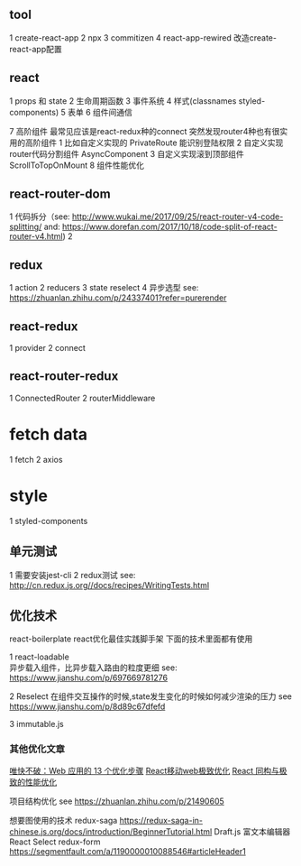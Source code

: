 ## tool 
  1 create-react-app
  2 npx
  3 commitizen
  4 react-app-rewired 改造create-react-app配置


## react
 1 props 和 state
 2 生命周期函数
 3 事件系统
 4 样式(classnames styled-components)
 5 表单
 6 组件间通信

 7 高阶组件
   最常见应该是react-redux种的connect 突然发现router4种也有很实用的高阶组件
   1 比如自定义实现的 PrivateRoute 能识别登陆权限
   2 自定义实现router代码分割组件 AsyncComponent
   3 自定义实现滚到顶部组件 ScrollToTopOnMount
 8 组件性能优化 



## react-router-dom
   1 代码拆分（see: http://www.wukai.me/2017/09/25/react-router-v4-code-splitting/
     and: https://www.dorefan.com/2017/10/18/code-split-of-react-router-v4.html)
   2 



## redux
1 action
2 reducers
3 state
reselect
 4  异步选型  see: https://zhuanlan.zhihu.com/p/24337401?refer=purerender


## react-redux
 1 provider
 2 connect



## react-router-redux
1 ConnectedRouter
2 routerMiddleware


# fetch data
 1 fetch
 2 axios


# style
1 styled-components

## 单元测试
  1 需要安装jest-cli
  2 redux测试 see: http://cn.redux.js.org//docs/recipes/WritingTests.html


## 优化技术
  react-boilerplate
   react优化最佳实践脚手架 下面的技术里面都有使用

 1 react-loadable  
   异步载入组件，比异步载入路由的粒度更细
   see: https://www.jianshu.com/p/697669781276

 2 Reselect
   在组件交互操作的时候,state发生变化的时候如何减少渲染的压力
   see https://www.jianshu.com/p/8d89c67dfefd

 3 immutable.js
 

  ### 其他优化文章
  [唯快不破：Web 应用的 13 个优化步骤](https://zhuanlan.zhihu.com/p/21417465)
  [React移动web极致优化](https://github.com/lcxfs1991/blog/issues/8)
  [React 同构与极致的性能优化](http://web.jobbole.com/93421/?utm_source=blog.jobbole.com&utm_medium=relatedPosts)

 项目结构优化
 see https://zhuanlan.zhihu.com/p/21490605

 想要图使用的技术
 redux-saga  https://redux-saga-in-chinese.js.org/docs/introduction/BeginnerTutorial.html
 Draft.js  富文本编辑器
 React Select
 redux-form  https://segmentfault.com/a/1190000010088546#articleHeader1


 